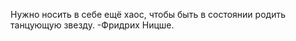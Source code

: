Нужно носить в себе ещё хаос, чтобы быть в состоянии родить танцующую звезду. 
-Фридрих Ницше. 

<!---
thebilderberg/thebilderberg is a ✨ special ✨ repository because its `README.md` (this file) appears on your GitHub profile.
You can click the Preview link to take a look at your changes.
--->
